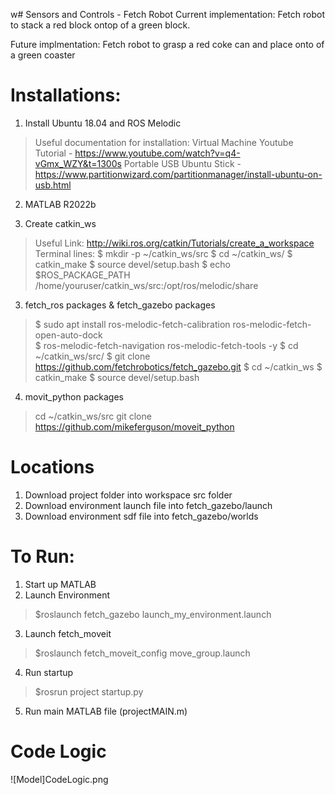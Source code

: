 w# Sensors and Controls - Fetch Robot
Current implementation: Fetch robot to stack a red block ontop of a green block.

Future implmentation: Fetch robot to grasp a red coke can and place onto of a green coaster

# Installations:
1. Install Ubuntu 18.04 and ROS Melodic
>Useful documentation for installation:
>Virtual Machine Youtube Tutorial - https://www.youtube.com/watch?v=q4-vGmx_WZY&t=1300s
>Portable USB Ubuntu Stick - https://www.partitionwizard.com/partitionmanager/install-ubuntu-on-usb.html

2. MATLAB R2022b

3. Create catkin_ws
>Useful Link: http://wiki.ros.org/catkin/Tutorials/create_a_workspace
>Terminal lines:
>$ mkdir -p ~/catkin_ws/src
>$ cd ~/catkin_ws/
>$ catkin_make
>$ source devel/setup.bash
>$ echo $ROS_PACKAGE_PATH
>/home/youruser/catkin_ws/src:/opt/ros/melodic/share


3. fetch_ros packages & fetch_gazebo packages
>$ sudo apt install ros-melodic-fetch-calibration ros-melodic-fetch-open-auto-dock \
>$ ros-melodic-fetch-navigation ros-melodic-fetch-tools -y
>$ cd ~/catkin_ws/src/
>$ git clone https://github.com/fetchrobotics/fetch_gazebo.git
>$ cd ~/catkin_ws
>$ catkin_make
>$ source devel/setup.bash

4. movit_python packages
 >cd ~/catkin_ws/src
 >git clone https://github.com/mikeferguson/moveit_python



# Locations
1. Download project folder into workspace src folder
2. Download environment launch file into fetch_gazebo/launch
3. Download environment sdf file into fetch_gazebo/worlds


# To Run:
1. Start up MATLAB
2. Launch Environment
>$roslaunch fetch_gazebo launch_my_environment.launch

3. Launch fetch_moveit
>$roslaunch fetch_moveit_config move_group.launch

4. Run startup
>$rosrun project startup.py

5. Run main MATLAB file (projectMAIN.m)

# Code Logic
![Model]CodeLogic.png

